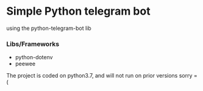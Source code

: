 # Simple Python telegram bot
using the python-telegram-bot lib

### Libs/Frameworks
  * python-dotenv
  * peewee

The project is coded on python3.7, and will not run on prior versions sorry =(